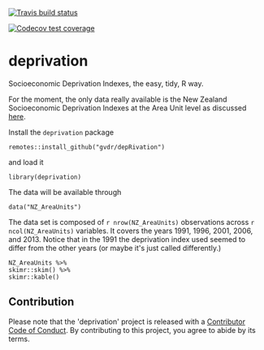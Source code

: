  <!-- badges: start -->
  [![Travis build status](https://travis-ci.org/gvdr/depRivation.svg?branch=master)](https://travis-ci.org/gvdr/depRivation)
  <!-- badges: end -->

  <!-- badges: start -->
  [![Codecov test coverage](https://codecov.io/gh/gvdr/depRivation/branch/master/graph/badge.svg)](https://codecov.io/gh/gvdr/depRivation?branch=master)
  <!-- badges: end -->

# deprivation

Socioeconomic Deprivation Indexes, the easy, tidy, R way.

For the moment, the only data really available is the New Zealand Socioeconomic Deprivation Indexes at the Area Unit level as discussed [here](https://www.otago.ac.nz/wellington/departments/publichealth/research/hirp/otago020194.html).

Install the `deprivation` package

```{r}
remotes::install_github("gvdr/depRivation")
```

and load it

```{r}
library(deprivation)
```

The data will be available through

```{r}
data("NZ_AreaUnits")
```

The data set is composed of `r nrow(NZ_AreaUnits)` observations across `r ncol(NZ_AreaUnits)` variables. It covers the years 1991, 1996, 2001, 2006, and 2013. Notice that in the 1991 the deprivation index used seemed to differ from the other years (or maybe it's just called differently.)

```{r}
NZ_AreaUnits %>%
skimr::skim() %>%
skimr::kable()
```

## Contribution

  Please note that the 'deprivation' project is released with a
  [Contributor Code of Conduct](.github/CODE_OF_CONDUCT.md).
  By contributing to this project, you agree to abide by its terms.
